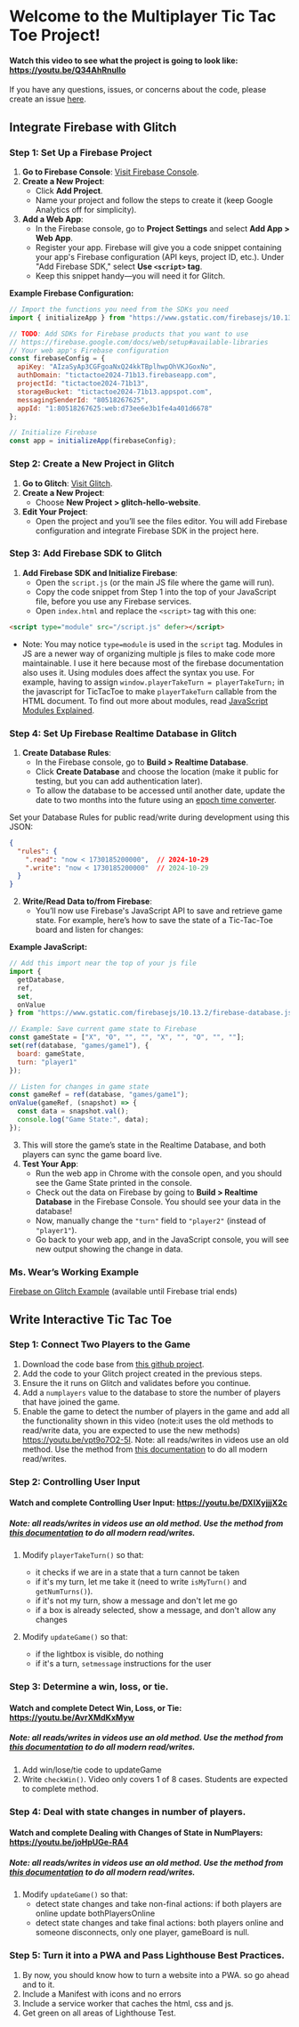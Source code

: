 # Welcome to the Multiplayer Tic Tac Toe Project! 

#### Watch this video to see what the project is going to look like: <https://youtu.be/Q34AhRnuIIo> 

If you have any questions, issues, or concerns about the code, please create an issue [here](https://github.com/lwear/FirebaseTicTacToe/issues/new).

## Integrate Firebase with Glitch



### Step 1: Set Up a Firebase Project

1. **Go to Firebase Console**: [Visit Firebase Console](https://console.firebase.google.com/).
2. **Create a New Project**:
   - Click **Add Project**.
   - Name your project and follow the steps to create it (keep Google Analytics off for simplicity).
3. **Add a Web App**:
   - In the Firebase console, go to **Project Settings** and select **Add App > Web App**.
   - Register your app. Firebase will give you a code snippet containing your app's Firebase configuration (API keys, project ID, etc.). Under "Add Firebase SDK," select **Use `<script>` tag**.
   - Keep this snippet handy—you will need it for Glitch.

**Example Firebase Configuration:**

```javascript
// Import the functions you need from the SDKs you need
import { initializeApp } from "https://www.gstatic.com/firebasejs/10.13.2/firebase-app.js";

// TODO: Add SDKs for Firebase products that you want to use
// https://firebase.google.com/docs/web/setup#available-libraries
// Your web app's Firebase configuration
const firebaseConfig = {
  apiKey: "AIzaSyAp3CGFgoaNxQ24kkTBplhwpOhVKJGoxNo",
  authDomain: "tictactoe2024-71b13.firebaseapp.com",
  projectId: "tictactoe2024-71b13",
  storageBucket: "tictactoe2024-71b13.appspot.com",
  messagingSenderId: "80518267625",
  appId: "1:80518267625:web:d73ee6e3b1fe4a401d6678"
};

// Initialize Firebase
const app = initializeApp(firebaseConfig);
```
### **Step 2: Create a New Project in Glitch**

1. **Go to Glitch**: [Visit Glitch](https://glitch.com/).  
2. **Create a New Project**:  
   * Choose **New Project \> glitch-hello-website**.  
3. **Edit Your Project**:  
   * Open the project and you’ll see the files editor. You will add Firebase configuration and integrate Firebase SDK in the project here.

### **Step 3: Add Firebase SDK to Glitch**

1. **Add Firebase SDK and Initialize Firebase**:  
   * Open the `script.js` (or the main JS file where the game will run).  
   * Copy the code snippet from Step 1 into the top of your JavaScript file, before you use any Firebase services.
   * Open `index.html` and replace the `<script>` tag with this one:
  ```html
  <script type="module" src="/script.js" defer></script>
  ```

   * Note: You may notice `type=module` is used in the `script` tag.  Modules in JS are a newer way of organizing multiple js files to make code more maintainable.  I use it here because most of the firebase documentation also uses it. Using modules does affect the syntax you use. For example, having to assign `window.playerTakeTurn = playerTakeTurn;` in the javascript for TicTacToe to make `playerTakeTurn` callable from the HTML document.  To find out more about modules, read [JavaScript Modules Explained](https://www.turing.com/kb/javascript-modules).
    
### **Step 4: Set Up Firebase Realtime Database in Glitch**

1. **Create Database Rules**:  
   * In the Firebase console, go to **Build \> Realtime Database**.  
   * Click **Create Database** and choose the location (make it public for testing, but you can add authentication later).
   * To allow the database to be accessed until another date, update the date to two months into the future using an [epoch time converter](https://www.epochconverter.com/).  

Set your Database Rules for public read/write during development using this JSON:  
```json
{
  "rules": {
    ".read": "now < 1730185200000",  // 2024-10-29
    ".write": "now < 1730185200000"  // 2024-10-29
  }
}
```

2. **Write/Read Data to/from Firebase**:  
   * You’ll now use Firebase's JavaScript API to save and retrieve game state. For example, here’s how to save the state of a Tic-Tac-Toe board and listen for changes:

**Example JavaScript:**  
```javascript
// Add this import near the top of your js file
import {
  getDatabase,
  ref,
  set,
  onValue
} from "https://www.gstatic.com/firebasejs/10.13.2/firebase-database.js";

// Example: Save current game state to Firebase
const gameState = ["X", "O", "", "", "X", "", "O", "", ""];
set(ref(database, "games/game1"), {
  board: gameState,
  turn: "player1"
});

// Listen for changes in game state
const gameRef = ref(database, "games/game1");
onValue(gameRef, (snapshot) => {
  const data = snapshot.val();
  console.log("Game State:", data);
});

```

3. This will store the game’s state in the Realtime Database, and both players can sync the game board live.  
4. **Test Your App**:  
   * Run the web app in Chrome with the console open, and you should see the Game State printed in the console.  
   * Check out the data on Firebase by going to **Build \> Realtime Database** in the Firebase Console. You should see your data in the database\!  
   * Now, manually change the `"turn"` field to `"player2"` (instead of `"player1"`).  
   * Go back to your web app, and in the JavaScript console, you will see new output showing the change in data.

  ### Ms. Wear’s Working Example
[Firebase on Glitch Example](https://firebase-on-glitch-example.glitch.me/) (available until Firebase trial ends) 


## Write Interactive Tic Tac Toe
### **Step 1: Connect Two Players to the Game**
   1. Download the code base from [this github project](https://github.com/lwear/FirebaseTicTacToe).
   2. Add the code to your Glitch project created in the previous steps.
   3. Ensure the it runs on Glitch and validates before you continue.
   4. Add a `numplayers` value to the database to store the number of players that have joined the game.
   5. Enable the game to detect the number of players in the game and add all the functionality shown in this video (note:it uses the old methods to read/write data, you are expected to use the new methods) <https://youtu.be/vpt9o7O2-5I>. Note: all reads/writes in videos use an old method. Use the method from [this documentation](https://firebase.google.com/docs/database/web/read-and-write#web-version-9_1) to do all modern read/writes.


### **Step 2: Controlling User Input**
#### Watch and complete **Controlling User Input**: <https://youtu.be/DXlXyjjjX2c>
##### Note: all reads/writes in videos use an old method. Use the method from [this documentation](https://firebase.google.com/docs/database/web/read-and-write#web-version-9_1) to do all modern read/writes.
 1. Modify `playerTakeTurn()` so that: 
    - it checks if we are in a state that a turn cannot be taken
    - if it's my turn, let me take it (need to write `isMyTurn()` and `getNumTurns()`).
    - if it's not my turn, show a message and don't let me go
    - if a box is already selected, show a message, and don't allow any changes
  
 2. Modify `updateGame()` so that:
    - if the lightbox is visible, do nothing
    - if it's a turn, `setmessage` instructions for the user
  
### **Step 3: Determine a win, loss, or tie.**
#### Watch and complete Detect Win, Loss, or Tie: <https://youtu.be/AvrXMdKxMyw> 
##### Note: all reads/writes in videos use an old method. Use the method from [this documentation](https://firebase.google.com/docs/database/web/read-and-write#web-version-9_1) to do all modern read/writes.
 1. Add win/lose/tie code to updateGame
 2. Write `checkWin()`. Video only covers 1 of 8 cases. Students are expected to complete method.

### **Step 4: Deal with state changes in number of players.**
#### Watch and complete Dealing with Changes of State in NumPlayers: <https://youtu.be/joHpUGe-RA4> 
##### Note: all reads/writes in videos use an old method. Use the method from [this documentation](https://firebase.google.com/docs/database/web/read-and-write#web-version-9_1) to do all modern read/writes.
 1. Modify `updateGame()` so that:
    - detect state changes and take non-final actions: if both players are online update bothPlayersOnline
    - detect state changes and take final actions: both players online and someone disconnects, only one player, gameBoard is null.
      
### **Step 5: Turn it into a PWA and Pass Lighthouse Best Practices.**
 1. By now, you should know how to turn a website into a PWA. so go ahead and to it.
 2. Include a Manifest with icons and no errors
 3. Include a service worker that caches the html, css and js.
 4. Get green on all areas of Lighthouse Test.

